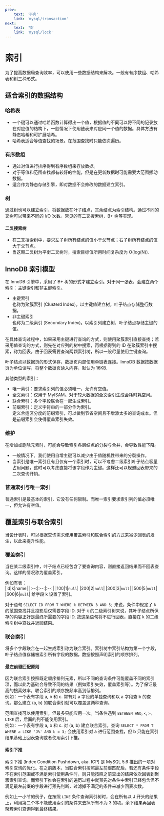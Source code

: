 ```yaml
---
prev: 
    text: '事务'
    link: 'mysql/transaction'
next: 
    text: '锁'
    link: 'mysql/lock'
---
```


# 索引
为了提高数据局查询效率，可以使用一些数据结构来解决。一般有有序数组、哈希表和树三种形式。  

## 适合索引的数据结构
### 哈希表
+ 一个键可以通过哈希函数计算得出一个值，根据值的不同可以将不同的记录放在对应值的结构下，一般情况下使用链表来对应同一个值的数据。具体方法有静态哈希和可扩展哈希。  
+ 哈希表适合等值查找的场景。在范围查找时只能依次遍历。

### 有序数组
+ 通过对值进行排序得到有序数组来存放数据。  
+ 对于等值和范围查找都有较好的性能，但是在更新数据时可能需要大范围挪动数据。  
+ 适合作为静态存储引擎，即对数据不会修改的数据建立索引。

### 树
通过树也可以建立索引，将数据放在叶子结点，其余结点为索引结构。通过不同的叉树可以带来不同的 I/O 次数。常见的有二叉搜索树，B+ 树等实现。  

#### 二叉搜索树
+ 在二叉搜索树中，要求左子树所有结点的值小于父节点；右子树所有结点的值大于父节点。
+ 当这颗二叉树为平衡二叉树时，搜索目标值所用时间复杂度为 O(log(N)).
 
## InnoDB 索引模型
在 InnoDB 引擎中，采用了 B+ 树的形式才建立索引。对于同一张表，会建立两个索引：主键索引和非主键索引。  
+ 主键索引  
  也称为聚簇索引 (Clusterd Index)。以主键值建立树，叶子结点存储整行数据。
+ 非主键索引  
  也称为二级索引 (Secondary Index)。以索引列建立树，叶子结点存储主键的值。  

在具体查询过程中，如果采用主键进行查询的方式，则使用聚簇索引直接查找；若采用值查询的方式，则先在对应列的树中搜索，再根据得到的 ID 在聚簇索引中搜索，称为回表。由于回表需要查询两颗索引树，所以一般尽量使用主键查询。  

叶子结点以数据页的形式保存，数据页内部使用单链表连接。InnoDB 数据按数据页为单位读写，将整个数据页读入内存，默认为 16KB.  

其他类型的索引：  
+ 唯一索引：要求索引列的值必须唯一，允许有空值。  
+ 全文索引：仅用于 MyISAM。对于较大数据的全文索引生成会耗时耗空间。  
+ 联合索引：多个字段联合在一起生成索引。  
+ 前缀索引：定义字符串的一部分作为索引。  
  定义合适区分度的前缀索引，可以做到节省空间且不增添太多的查询成本。但是前缀索引会使得覆盖索引失效。  

### 维护
在增加或删除元素时，可能会导致索引各层结点的分裂与合并，会导致性能下降。  
+ 一般情况下，我们使用自增主键可以减少由于值随机性带来的分裂操作。  
+ 当索引是唯一索引且有且仅有一个索引时，可以不考虑二级索引叶子结点容量占用问题，这时可以考虑直接将该字段作为主键。这样还可以规避回表带来的二次查询开销。  

### 普通索引与唯一索引
普通索引是最基本的索引，它没有任何限制。而唯一索引要求索引列的值必须唯一，但允许有空值。

## 覆盖索引与联合索引
当设计表时，可以根据查询需求使用覆盖索引和联合索引的方式来减少回表的发生，以此来提升性能。  

### 覆盖索引
当在某二级索引中，叶子结点已经包含了要查询内容，则直接返回结果而不回表查询。这样的情况称为覆盖索引。  

例如有表：  
|id|k|name|
|:--:|:--:|:--:|
|100|1|`null`|
|200|2|`null`|
|300|3|`null`|
|500|5|`null`|
|600|6|`null`|
给字段 k 设置了索引。  

对于语句 `SELECT ID FROM T WHERE k BETWEEN 3 AND 5;` 来说，条件中规定了 k 的范围查找并且投影后仅需要字段 ID. 对于 k 的二级索引树来说，其叶子结点所保存的内容正好是最终所需要的字段 ID, 故这条语句将不进行回表，直接在 k 的二级索引树中查找并返回结果。  

### 联合索引
将多个字段联合在一起生成索引称为联合索引。索引树中索引结构为第一个字段，叶子结点值存储被索引所有字段的数据。数据按照声明索引的顺序排列。  

#### 最左前缀匹配原则
因为联合索引按照既定顺序排列元素，所以不同的查询条件可能覆盖不同的索引项，而以此为基础会导致不同的结果（例如索引失效，覆盖索引等）。为了保证最高的搜索效率，联合索引的顺序按频率高到低排列。  
例如：一个表有字段 a, b 和 c. 常有对 a 字段的单独查询和以 a 字段查 b 的查询。那么建立 (a, b) 的联合索引就可以覆盖这两种查询。  

范围查找可以使用索引，但最多只能应用一次。当条件遇到 `BETWEEN AND`, `<`, `>`, `LIKE` 后，后面的列不能使用索引。  
例如：一个表有字段 a, b 和 c. 对 (a, b) 建立联合索引。查询 `SELECT * FROM T WHERE a LIKE 'J%' AND b = 3;` 会使用索引对 a 进行范围查找，但 b 只能在索引结果基础上回表查询或者使用索引下推。

#### 索引下推 <Badge text="MySQL 5.6+"/>
索引下推 (Index Condition Pushdown, aka. ICP) 是 MySQL 5.6 推出的一项对索引查询的优化。在之前版本，当联合索引按照最左前缀匹配后，若还有条件字段不在索引范围或不满足索引使用条件时，则只能按照之前查出的结果依次回表到聚簇索引查询。而索引下推会在索引的遍历过程中就预先对条件中索引已经包含但不满足最左前缀的字段进行预先判断，过滤掉不满足的条件来减少回表次数。  

例如上一小节的例子，在按照 `LIKE` 条件查询索引树时，会在所有以 J 开头的结果上，利用第二个本不能使用索引的条件来去掉所有不为 3 的项。余下结果再回表聚簇索引查询得到最终结果。  